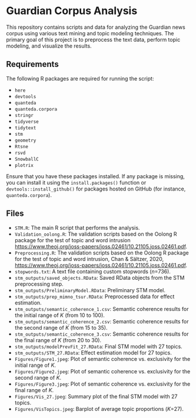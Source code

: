 # Guardian Corpus Analysis

This repository contains scripts and data for analyzing the Guardian news corpus using various text mining and topic modeling techniques. The primary goal of this project is to preprocess the text data, perform topic modeling, and visualize the results.

## Requirements

The following R packages are required for running the script:

- `here`
- `devtools`
- `quanteda`
- `quanteda.corpora`
- `stringr`
- `tidyverse`
- `tidytext`
- `stm`
- `geometry`
- `Rtsne`
- `rsvd`
- `SnowballC`
- `plotrix`

Ensure that you have these packages installed. If any package is missing, you can install it using the `install.packages()` function or `devtools::install_github()` for packages hosted on GitHub (for instance, `quanteda.corpora`).

## Files

- `STM.R`: The main R script that performs the analysis.
- `Validation_oolong.R`: The validation scripts based on the Oolong R package for the test of topic and word intrusion <https://www.theoj.org/joss-papers/joss.02461/10.21105.joss.02461.pdf>.
- `Preprocessing.R`: The validation scripts based on the Oolong R package for the test of topic and word intrusion, Chan \& Sältzer, 2020, <https://www.theoj.org/joss-papers/joss.02461/10.21105.joss.02461.pdf>.
- `stopwords.txt`: A text file containing custom stopwords (*n*=736).
- `stm_outputs/saved_objects.RData`: Saved RData objects from the STM preprocessing step.
- `stm_outputs/PreliminaryModel.RData`: Preliminary STM model.
- `stm_outputs/prep_mimno_tsur.RData`: Preprocessed data for effect estimation.
- `stm_outputs/semantic_coherence_1.csv`: Semantic coherence results for the initial range of *K* (from 10 to 100).
- `stm_outputs/semantic_coherence_2.csv`: Semantic coherence results for the second range of *K* (from 15 to 35).
- `stm_outputs/semantic_coherence_3.csv`: Semantic coherence results for the final range of *K* (from 20 to 30).
- `stm_outputs/modelPrevFit_27.RData`: Final STM model with 27 topics.
- `stm_outputs/STM_27.RData`: Effect estimation model for 27 topics.
- `Figures/Figure1.jpeg`: Plot of semantic coherence vs. exclusivity for the initial range of *K*.
- `Figures/Figure2.jpeg`: Plot of semantic coherence vs. exclusivity for the second range of *K*.
- `Figures/Figure3.jpeg`: Plot of semantic coherence vs. exclusivity for the final range of *K*.
- `Figures/Vis_27.jpeg`: Summary plot of the final STM model with 27 topics.
- `Figures/VisTopics.jpeg`: Barplot of average topic proportions (*K*=27).

